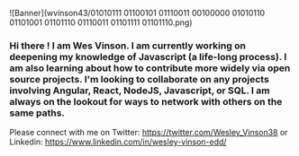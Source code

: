 ![Banner](wvinson43/01010111 01100101 01110011 00100000 01010110 01101001 01101110 01110011 01101111 01101110.png)

### Hi there !  I am Wes Vinson.  I am currently working on deepening my knowledge of Javascript (a life-long process).  I am also learning about how to contribute more widely via open source projects.  I'm looking to collaborate on any projects involving Angular, React, NodeJS, Javascript, or SQL.  I am always on the lookout for ways to network with others on the same paths.  
Please connect with me on Twitter: https://twitter.com/Wesley_Vinson38 or Linkedin: https://www.linkedin.com/in/wesley-vinson-edd/
<!--
**wvinson43/wvinson43** is a ✨ _special_ ✨ repository because its `README.md` (this file) appears on your GitHub profile.

Here are some ideas to get you started:

- 🔭 I’m currently working on ...
- 🌱 I’m currently learning ...
- 👯 I’m looking to collaborate on ...
- 🤔 I’m looking for help with ...
- 💬 Ask me about ...
- 📫 How to reach me: ...
- 😄 Pronouns: ...
- ⚡ Fun fact: ...
-->
